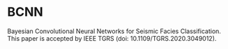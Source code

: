 # BCNN
Bayesian Convolutional Neural Networks for Seismic Facies Classification.
This paper is accepted by IEEE TGRS (doi: 10.1109/TGRS.2020.3049012).
